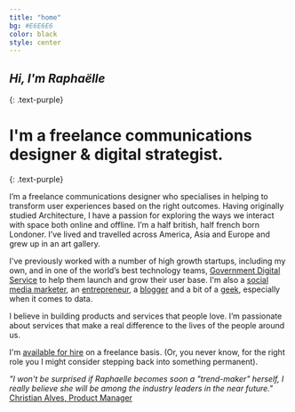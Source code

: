 ```yaml
---
title: "home"
bg: #E6E6E6
color: black
style: center
---
```


## *Hi, I'm Raphaëlle*
{: .text-purple}

<div class="circular"></div>

# I'm a freelance communications designer & digital strategist.
{: .text-purple}

I’m a freelance communications designer who specialises in helping to transform user experiences based on the right outcomes. Having originally studied Architecture, I have a passion for exploring the ways we interact with space both online and offline. I’m a half british, half french born Londoner.  I’ve lived and travelled across America, Asia and Europe and grew up in an art gallery.

I've previously worked with a number of high growth startups, including my own, and in one of the world’s best technology teams, [Government Digital Service](https://gds.blog.gov.uk/about/) to help them launch and grow their user base. I'm also a [social media marketer](https://www.instagram.com/raphaelleheaf/), an [entrepreneur](https://uk.linkedin.com/in/raphaelleheaf), a [blogger](https://140x365.com/) and a bit of a [geek](https://github.com/raphaelleheaf), especially when it comes to data. 

I believe in building products and services that people love. I’m passionate about services that make a real difference to the lives of the people around us.

I'm [available for hire](mailto:raphaelle@raphaelleheaf.com) on a freelance basis. 
(Or, you never know, for the right role you I might consider stepping back into something permanent).

*"I won't be surprised if Raphaelle becomes soon a "trend-maker" herself, I really believe she will be among the industry leaders in the near future."* [Christian Alves, Product Manager](https://uk.linkedin.com/in/raphaelleheaf)

